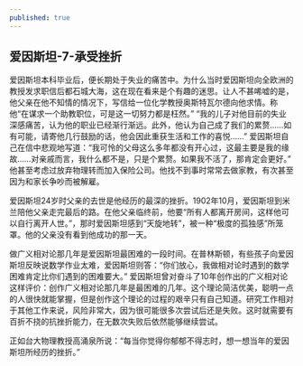 ```yaml
---
published: true
---
```

## 爱因斯坦-7-承受挫折

爱因斯坦本科毕业后，便长期处于失业的痛苦中。为什么当时爱因斯坦向全欧洲的教授发求职信后都石城大海，这在现在看来是个有趣的迷思。让人不甚唏嘘的是，他父亲在他不知情的情况下，写信给一位化学教授奥斯特瓦尔德向他求情。称他“在谋求一个助教职位，可是这一切努力都是枉然。” “我的儿子对他目前的失业深感痛苦，认为他的职业已经渐行渐远。此外，他认为自己成了我们的累赘……如有可能，请寄他几行鼓励的话，他会因此重获生活和工作的喜悦……” 爱因斯坦自己在信中悲观地写道：“我可怜的父母这么多年都没有开心过，这最主要是我的缘故……对亲戚而言，我什么都不是，只是个累赘。如果我不活了，那肯定会更好。” 他甚至考虑过放弃物理转而加入保险公司。他找不到事时常常去做家教，有次甚至因为和家长争吵而被解雇。

爱因斯坦24岁时父亲的去世是他经历的最深的挫折。1902年10月，爱因斯坦到米兰陪他父亲走完最后的路。在他父亲临终前，他要“所有人都离开房间，这样他可以自行离开人世。”，那时爱因斯坦感到“天旋地转”，被一种“极度的孤独感”所笼罩。他的父亲没有看到他成功的那一天。

做广义相对论那几年是爱因斯坦最困难的一段时间。在普林斯顿，有些孩子向爱因斯坦反映说数学作业太难，爱因斯坦则答：“你们放心，我做相对论时遇到的数学困难肯定比你们遇到的困难要大。” 爱因斯坦曾对奋斗了10年创作出的广义相对论这样评价：创作广义相对论那几年是最困难的几年。这个理论简洁优美，聪明一点的人很快就能掌握，但是创作这个理论的过程的艰辛只有自己知道。研究工作相对于其他工作来说，风险非常大，因为很可能很多次尝试后还是失败。这时就需要有百折不挠的抗挫折能力，在无数次失败后依然能够继续尝试。

正如台大物理教授高涌泉所说：“每当你觉得你郁郁不得志时，想一想当年的爱因斯坦所经历的挫折。”
